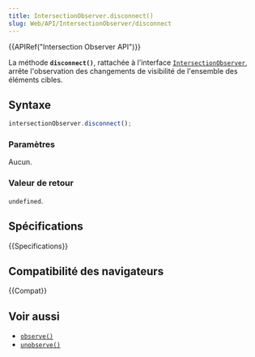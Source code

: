 ```yaml
---
title: IntersectionObserver.disconnect()
slug: Web/API/IntersectionObserver/disconnect
---
```


{{APIRef("Intersection Observer API")}}

La méthode **`disconnect()`**, rattachée à l'interface [`IntersectionObserver`](/fr/docs/Web/API/IntersectionObserver), arrête l'observation des changements de visibilité de l'ensemble des éléments cibles.

## Syntaxe

```js
intersectionObserver.disconnect();
```

### Paramètres

Aucun.

### Valeur de retour

`undefined`.

## Spécifications

{{Specifications}}

## Compatibilité des navigateurs

{{Compat}}

## Voir aussi

- [`observe()`](/fr/docs/Web/API/IntersectionObserver/observe)
- [`unobserve()`](/fr/docs/Web/API/IntersectionObserver/unobserve)
